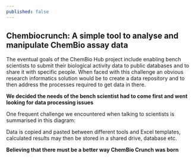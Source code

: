 ```yaml
---
published: false
---
```


## Chembiocrunch: A simple tool to analyse and manipulate ChemBio assay data

The eventual goals of the ChemBio Hub project include enabling bench scientists to submit their biological activity data to public databases and to share it  with specific people. When faced with this challenge an obvious research informatics solution would be to create a data repository and to then address the processes required to get data in there.

**We decided the needs of the bench scientist had to come first and went looking for data processing issues**

One frequent challenge we encountered when talking to scientists is summarised in this diagram:

Data is copied and pasted between different tools and Excel templates, calculated results may then be stored in a shared drive, database etc.

**Believing that there must be a better way ChemBio Crunch was born**



